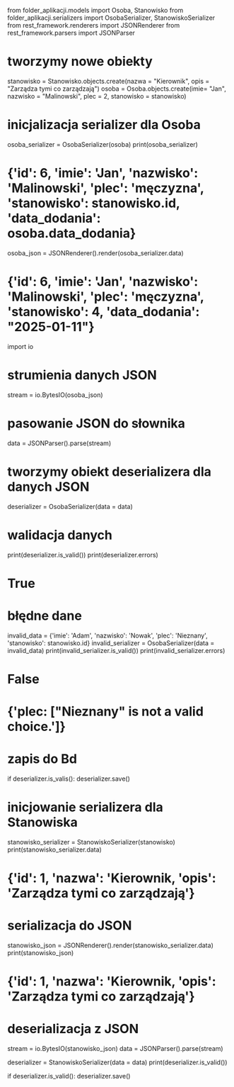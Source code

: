 from folder_aplikacji.models import Osoba, Stanowisko
from folder_aplikacji.serializers import OsobaSerializer, StanowiskoSerializer
from rest_framework.renderers import JSONRenderer
from rest_framework.parsers import JSONParser

# tworzymy nowe obiekty
stanowisko = Stanowisko.objects.create(nazwa = "Kierownik", opis = "Zarządza tymi co zarządzają")
osoba = Osoba.objects.create(imie= "Jan", nazwisko = "Malinowski", plec = 2, stanowisko = stanowisko)

# inicjalizacja serializer dla Osoba
osoba_serializer = OsobaSerializer(osoba)
print(osoba_serializer)
# {'id': 6, 'imie': 'Jan', 'nazwisko': 'Malinowski', 'plec': 'męczyzna', 'stanowisko': stanowisko.id, 'data_dodania': osoba.data_dodania}

osoba_json = JSONRenderer().render(osoba_serializer.data)
# {'id': 6, 'imie': 'Jan', 'nazwisko': 'Malinowski', 'plec': 'męczyzna', 'stanowisko': 4, 'data_dodania': "2025-01-11"}

import io

# strumienia danych JSON
stream = io.BytesIO(osoba_json)

# pasowanie JSON do słownika
data = JSONParser().parse(stream)

# tworzymy obiekt deserializera dla danych JSON
deserializer = OsobaSerializer(data = data)

# walidacja danych
print(deserializer.is_valid())
print(deserializer.errors)
# True

# błędne dane
invalid_data = {'imie': 'Adam', 'nazwisko': 'Nowak', 'plec': 'Nieznany', 'stanowisko': stanowisko.id}
invalid_serializer = OsobaSerializer(data = invalid_data)
print(invalid_serializer.is_valid())
print(invalid_serializer.errors)
# False
# {'plec: ["Nieznany" is not a valid choice.']}

# zapis do Bd
if deserializer.is_valis():
    deserializer.save()

# inicjowanie serializera dla Stanowiska
stanowisko_serializer = StanowiskoSerializer(stanowisko)
print(stanowisko_serializer.data)
# {'id': 1, 'nazwa': 'Kierownik, 'opis': 'Zarządza tymi co zarządzają'}

# serializacja do JSON
stanowisko_json = JSONRenderer().render(stanowisko_serializer.data)
print(stanowisko_json)
# {'id': 1, 'nazwa': 'Kierownik, 'opis': 'Zarządza tymi co zarządzają'}

# deserializacja z JSON
stream = io.BytesIO(stanowisko_json)
data = JSONParser().parse(stream)

deserializer = StanowiskoSerializer(data = data)
print(deserializer.is_valid())

if deserializer.is_valid():
    deserializer.save()
